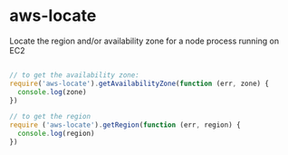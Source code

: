 aws-locate
==========

Locate the region and/or availability zone for a node process running on EC2

```javascript

// to get the availability zone:
require('aws-locate').getAvailabilityZone(function (err, zone) {
  console.log(zone)
})

// to get the region
require ('aws-locate').getRegion(function (err, region) {
  console.log(region)
})

```